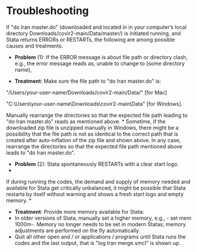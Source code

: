 # Troubleshooting


If "do Iran master.do" (downloaded and located in in your computer’s local directory Downloads/covir2-main/Data/master/) is initiated running, and Stata returns ERRORs or RESTARTs, the following are among possible causes and treatments. 

* **Problem** (1): If the ERROR message is about file path or directory clash, e.g., the error message reads as, unable to change to (some directory name), 

* **Treatment**: Make sure the file path to "do Iran master.do" is: 

"/Users/your-user-name/Downloads/covir2-main/Data/" [for Mac]

"C:\Users\your-user-name\Downloads\covir2-main\Data\" [for Windows].

Manually rearrange the directories so that the expected file path leading to "do Iran master.do" reads as mentioned above. 
*
Sometime, if the downloaded zip file is unzipped manually in Windows, there might be a possibility that the file path is not as identical to the correct path that is created after auto-inflation of the zip file and shown above. In any case, rearrange the directories so that the expected file path mentioned above leads to "do Iran master.do".

* **Problem** (2): Stata spontaneously RESTARTs with a clear start logo. 
*
If during running the codes, the demand and supply of memory needed and available for Stata get critically unbalanced, it might be possible that Stata restarts by itself without warning and shows a fresh start logo and empty memory. 
*
- **Treatment**: Provide more memory available for Stata:
- In older versions of Stata, manually set a higher memory, e.g., - set mem 1000m-. Memory no longer needs to be set in modern Statas; memory adjustments are performed on the fly automatically.
- Quit all other open and / or applications / programs until Stata runs the codes and the last output, that is "log Iran merge.smcl" is shown up. 



